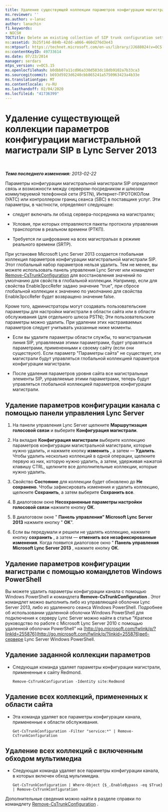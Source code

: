 ```yaml
---
title: Удаление существующей коллекции параметров конфигурации магистралей SIP
ms.reviewer: ''
ms.author: v-lanac
author: lanachin
f1.keywords:
- NOCSH
TOCTitle: Delete an existing collection of SIP trunk configuration settings
ms:assetid: 3b25f14d-884b-42dd-a866-460d276d3e43
ms:mtpsurl: https://technet.microsoft.com/en-us/library/JJ688024(v=OCS.15)
ms:contentKeyID: 49733614
ms.date: 07/23/2014
manager: serdars
mtps_version: v=OCS.15
ms.openlocfilehash: b0dbb07a11cd96a330d503dc18db9102a7b33ca3
ms.sourcegitcommit: b693d5923d6240cbb865241a5750963423a4b33e
ms.translationtype: MT
ms.contentlocale: ru-RU
ms.lasthandoff: 02/04/2020
ms.locfileid: "41736399"
---
```

<div data-xmlns="http://www.w3.org/1999/xhtml">

<div class="topic" data-xmlns="http://www.w3.org/1999/xhtml" data-msxsl="urn:schemas-microsoft-com:xslt" data-cs="http://msdn.microsoft.com/en-us/">

<div data-asp="http://msdn2.microsoft.com/asp">

# <a name="delete-an-existing-collection-of-sip-trunk-configuration-settings-in-lync-server-2013"></a>Удаление существующей коллекции параметров конфигурации магистральной магистрали SIP в Lync Server 2013

</div>

<div id="mainSection">

<div id="mainBody">

<span> </span>

_**Тема последнего изменения:** 2013-02-22_

Параметры конфигурации магистральной магистрали SIP определяют связь и возможности между сервером-посредником и шлюзом коммутируемой телефонной сети (PSTN), Интернет-ПРОТОКОЛом (УАТС) или контроллером границ сеанса (SBC) в поставщике услуг. Эти параметры, в частности, определяют следующее:

  - следует включать ли обход сервера-посредника на магистралях;

  - Условия, при которых отправляются пакеты протокола управления транспортом в реальном времени (РТКП).

  - Требуется ли шифрование на всех магистральах в режиме реального времени (SRTP).

При установке Microsoft Lync Server 2013 создается глобальная коллекция параметров конфигурации магистральной магистрали SIP. Этот глобальный набор параметров нельзя удалить. Тем не менее, вы можете использовать панель управления Lync Server или командлет [Remove-CsTrunkConfiguration](https://technet.microsoft.com/en-us/library/Gg425943(v=OCS.15)) для восстановления значений по умолчанию для свойств в глобальной коллекции. Например, если для свойства Enable3pccRefer задано значение "true", при сбросе глобальной коллекции к значению по умолчанию для свойства Enable3pccRefer будет возвращено значение false.

Кроме того, администраторы могут создавать пользовательские параметры для настройки магистрали в области сайта или в области обслуживания (для отдельного шлюза PSTN); Эти пользовательские параметры можно удалить. При удалении этих настраиваемых параметров следует учитывать указанные ниже моменты.

  - Если вы удалите параметры области службы, то магистральная линия SIP, управляемая этими параметрами, будет управляться параметрами, примененными к своему сайту (если они существуют). Если параметр "Параметры сайта" не существует, эти магистрали будут управляться глобальной коллекцией параметров конфигурации магистрали.

  - После удаления параметров уровня сайта все магистральные элементы SIP, управляемые этими параметрами, теперь будут управляться глобальной коллекцией параметров конфигурации магистрали.

<div>

## <a name="to-remove-trunk-configuration-settings-with-lync-server-control-panel"></a>Удаление параметров конфигурации канала с помощью панели управления Lync Server

1.  На панели управления Lync Server щелкните **Маршрутизация голосовой связи** и выберите **Конфигурация магистрали**.

2.  На вкладке **Конфигурация магистрали** выберите коллекцию параметров конфигурации магистральной магистрали, которые нужно удалить, и нажмите кнопку **изменить** , а затем — **Удалить**. Чтобы удалить несколько коллекций в одной операции, щелкните первую из них, которую нужно удалить, а затем, удерживая нажатой клавишу CTRL, щелкните все дополнительные коллекции, которые нужно удалить.

3.  Свойство **Состояние** для коллекции будет обновлено до **Не сохранено**. Чтобы зафиксировать изменения и удалить коллекцию, щелкните **Сохранить**, а затем выберите **Сохранить все**.

4.  В диалоговом окне **Несохраненные параметры настройки голосовой связи** нажмите кнопку **ОК**.

5.  В диалоговом окне " **Панель управления" Microsoft Lync Server 2013** нажмите кнопку " **ОК**".

6.  Если вы передумали и решили не удалять коллекцию, нажмите кнопку **сохранить** , а затем — **отменить все незафиксированные изменения**. Когда появится диалоговое окно " **Панель управления Microsoft Lync Server 2013** , нажмите кнопку **ОК**.

</div>

<div>

## <a name="removing-trunk-configuration-settings-by-using-windows-powershell-cmdlets"></a>Удаление параметров конфигурации магистрали с помощью командлетов Windows PowerShell

Вы можете удалить параметры конфигурации канала с помощью Windows PowerShell и командлета **Remove-CsTrunkConfiguration** . Этот командлет можно выполнить либо из управляющей оболочки Lync Server 2013, либо из удаленного сеанса Windows PowerShell. Подробнее об использовании удаленной оболочки Windows PowerShell для подключения к серверу Lync Server можно найти в статье "Краткое руководство по работе с Microsoft Lync Server 2010 с помощью удаленной оболочки PowerShell" на [http://go.microsoft.com/fwlink/p/?linkId=255876](http://go.microsoft.com/fwlink/p/?linkid=255876)веб-сервере Lync Server Windows PowerShell.

<div>

## <a name="to-remove-a-specified-collection-of-settings"></a>Удаление заданной коллекции параметров

  - Следующая команда удаляет параметры конфигурации магистрали, примененные к сайту Redmond.
    
        Remove-CsTrunkConfiguration -Identity site:Redmond

</div>

<div>

## <a name="to-remove-all-the-collections-applied-to-the-site-scope"></a>Удаление всех коллекций, примененных к области сайта

  - Эта команда удаляет все параметры конфигурации канала, примененные к области обслуживания.
    
        Get-CsTrunkConfiguration -Filter "service:*" | Remove-CsTrunkConfiguration

</div>

<div>

## <a name="to-remove-all-the-collections-where-media-bypass-is-enabled"></a>Удаление всех коллекций с включенным обходом мультимедиа

  - Следующая команда удаляет все параметры конфигурации канала, в которых включен обход мультимедиа.
    
        Get-CsTrunkConfiguration | Where-Object {$_.EnableBypass -eq $True} | Remove-CsTrunkConfiguration

</div>

Дополнительные сведения можно найти в разделе справки по командлету [Remove-CsTrunkConfiguration](https://technet.microsoft.com/en-us/library/Gg425943(v=OCS.15)) .

</div>

</div>

<span> </span>

</div>

</div>

</div>

